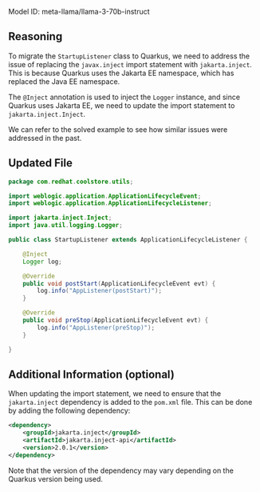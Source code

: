 Model ID: meta-llama/llama-3-70b-instruct
## Reasoning

To migrate the `StartupListener` class to Quarkus, we need to address the issue of replacing the `javax.inject` import statement with `jakarta.inject`. This is because Quarkus uses the Jakarta EE namespace, which has replaced the Java EE namespace.

The `@Inject` annotation is used to inject the `Logger` instance, and since Quarkus uses Jakarta EE, we need to update the import statement to `jakarta.inject.Inject`.

We can refer to the solved example to see how similar issues were addressed in the past.

## Updated File

```java
package com.redhat.coolstore.utils;

import weblogic.application.ApplicationLifecycleEvent;
import weblogic.application.ApplicationLifecycleListener;

import jakarta.inject.Inject;
import java.util.logging.Logger;

public class StartupListener extends ApplicationLifecycleListener {

    @Inject
    Logger log;

    @Override
    public void postStart(ApplicationLifecycleEvent evt) {
        log.info("AppListener(postStart)");
    }

    @Override
    public void preStop(ApplicationLifecycleEvent evt) {
        log.info("AppListener(preStop)");
    }

}
```

## Additional Information (optional)

When updating the import statement, we need to ensure that the `jakarta.inject` dependency is added to the `pom.xml` file. This can be done by adding the following dependency:
```xml
<dependency>
    <groupId>jakarta.inject</groupId>
    <artifactId>jakarta.inject-api</artifactId>
    <version>2.0.1</version>
</dependency>
```
Note that the version of the dependency may vary depending on the Quarkus version being used.